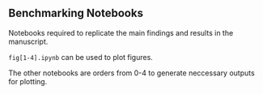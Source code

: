 ## Benchmarking Notebooks

Notebooks required to replicate the main findings and results in the 
manuscript.


`fig[1-4].ipynb` can be used to plot figures.

The other notebooks are orders from 0-4 to generate neccessary outputs for plotting.
